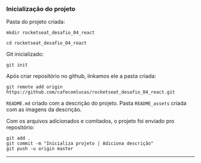 ### Inicialização do projeto

Pasta do projeto criada:

```
mkdir rocketseat_desafio_04_react
```

```
cd rocketseat_desafio_04_react
```

Git inicializado:

```
git init
```

Após criar repositório no github, linkamos ele a pasta criada:

```
git remote add origin https://github.com/cafecomlucas/rocketseat_desafio_04_react.git
```

`README.md` criado com a descrição do projeto. Pasta `README_assets` criada com as imagens da descrição.

Com os arquivos adicionados e comitados, o projeto foi enviado pro repositório:

```
git add .
git commit -m "Inicializa projeto | Adiciona descrição"
git push -u origin master
```

---
